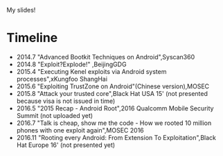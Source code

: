 My slides! 

# Timeline
* 2014.7 "Advanced Bootkit Techniques on Android",Syscan360
* 2014.8 "Exploit?Explode!" ,BeijingGDG
* 2015.4 "Executing Kenel exploits via Android system processes",xKungfoo ShangHai
* 2015.6 "Exploiting TrustZone on Android"(Chinese version),MOSEC
* 2015.8 "Attack your trusted core",Black Hat USA 15' (not presented because visa is not issued in time)
* 2016.5 "2015 Recap - Android Root",2016 Qualcomm Mobile Security Summit (not uploaded yet)
* 2016.7 "Talk is cheap, show me the code - How we rooted 10 million phones with one exploit again",MOSEC 2016
* 2016.11 "Rooting every Android: From Extension To Exploitation",Black Hat Europe 16' (not presented yet)